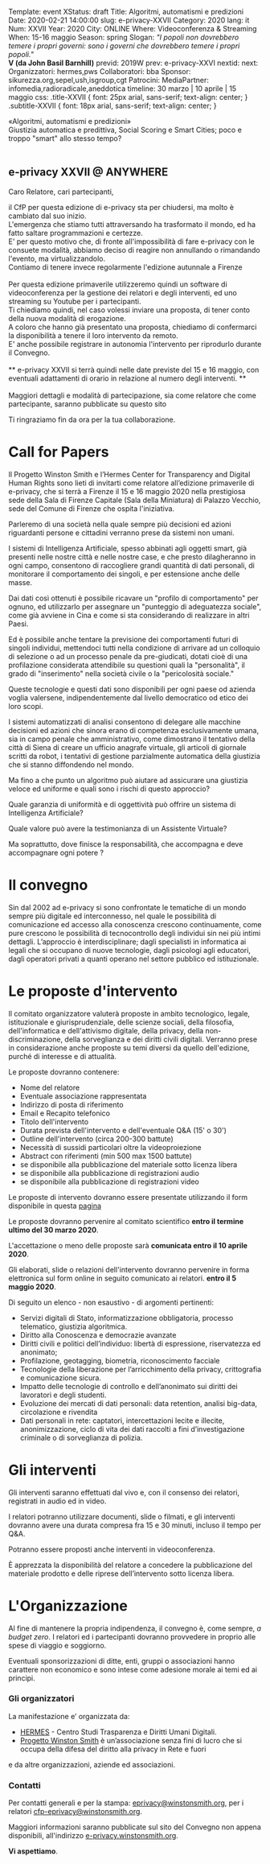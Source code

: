 Template: event
XStatus: draft
Title: Algoritmi, automatismi e predizioni
Date: 2020-02-21 14:00:00
slug: e-privacy-XXVII
Category: 2020
lang: it
Num: XXVII
Year: 2020
City: ONLINE
Where: Videoconferenza & Streaming
When: 15-16 maggio
Season: spring
Slogan: <i>"I popoli non dovrebbero temere i propri governi: sono i governi che dovrebbero temere i propri popoli."</i><br/><b>V (da John Basil Barnhill)</b>
previd: 2019W
prev: e-privacy-XXVI
nextid: 
next:
Organizzatori: hermes,pws
Collaboratori: bba
Sponsor: sikurezza.org,sepel,ush,isgroup,cgt
Patrocini:
MediaPartner: infomedia,radioradicale,aneddotica
timeline: 30 marzo | 10 aprile | 15 maggio
css: .title-XXVII { font: 25px arial, sans-serif; text-align: center; }   .subtitle-XXVII { font: 18px arial, sans-serif; text-align: center; }

<div class="title-XXVII">«Algoritmi, automatismi e predizioni»</div>
<div class="subtitle-XXVII">Giustizia automatica e predittiva, Social Scoring e Smart Cities; poco e troppo "smart" allo stesso tempo?</div>
<br/>

## e-privacy XXVII @ ANYWHERE


Caro Relatore, cari partecipanti,

il CfP per questa edizione di e-privacy sta per chiudersi, ma molto
 è cambiato dal suo inizio.
<br>
L'emergenza che stiamo tutti attraversando ha trasformato il mondo,
 ed ha fatto saltare programmazioni e certezze.
<br>
E' per questo motivo che, di fronte all'impossibilità di fare
 e-privacy con le consuete modalità, abbiamo deciso di 
 reagire non annullando o rimandando l'evento, ma virtualizzandolo.
<br>
Contiamo di tenere invece regolarmente l'edizione autunnale a Firenze
<br><br>
Per questa edizione primaverile utilizzeremo quindi un software di
 videoconferenza per la gestione dei relatori e degli interventi,
 ed uno streaming su Youtube per i partecipanti. 
<br>
Ti chiediamo quindi, nel caso volessi inviare una proposta, di
 tener conto della nuova modalità di erogazione.
<br>
A coloro che hanno già presentato una proposta, chiediamo di
 confermarci la disponibilità a tenere il loro intervento
 da remoto.
<br>
E' anche possibile registrare in autonomia l'intervento per
 riprodurlo durante il Convegno.
<br><br>
** e-privacy XXVII si terrà quindi nelle date previste del 15 e 16
 maggio, con eventuali adattamenti di orario in relazione al numero
 degli interventi. **
<br><br>
Maggiori dettagli e modalità di partecipazione, sia come relatore
 che come partecipante, saranno pubblicate su questo sito

Ti ringraziamo fin da ora per la tua collaborazione.

# Call for Papers

Il Progetto Winston Smith e l’Hermes Center for Transparency and
Digital Human Rights sono lieti di invitarti come relatore
all’edizione primaverile di e-privacy, che si terrà a Firenze il 15 e
16 maggio 2020 nella prestigiosa sede della Sala di Firenze Capitale
(Sala della Miniatura) di Palazzo Vecchio, sede del Comune di Firenze
che ospita l'iniziativa.

Parleremo di una società nella quale sempre più decisioni ed azioni
riguardanti persone e cittadini verranno prese da sistemi non umani.

I sistemi di Intelligenza Artificiale, spesso abbinati agli oggetti
smart, già presenti nelle nostre città e nelle nostre case, e che
presto dilagheranno in ogni campo, consentono di raccogliere grandi
quantità di dati personali, di monitorare il comportamento dei
singoli, e per estensione anche delle masse.

Dai dati così ottenuti è possibile ricavare un "profilo di
comportamento" per ognuno, ed utilizzarlo per assegnare un "punteggio
di adeguatezza sociale", come già avviene in Cina e come si sta
considerando di realizzare in altri Paesi.

Ed è possibile anche tentare la previsione dei comportamenti futuri di
singoli individui, mettendoci tutti nella condizione di arrivare ad un
colloquio di selezione o ad un processo penale da pre-giudicati,
dotati cioè di una profilazione considerata attendibile su questioni
quali la "personalità", il grado di "inserimento" nella società civile
o la "pericolosità sociale."

Queste tecnologie e questi dati sono disponibili per ogni paese od
azienda voglia valersene, indipendentemente dal livello democratico od
etico dei loro scopi.

I sistemi automatizzati di analisi consentono di delegare alle
macchine decisioni ed azioni che sinora erano di competenza
esclusivamente umana, sia in campo penale che amministrativo, come
dimostrano il tentativo della città di Siena di creare un ufficio
anagrafe virtuale, gli articoli di giornale scritti da robot, i
tentativi di gestione parzialmente automatica della giustizia che si
stanno diffondendo nel mondo.

Ma fino a che punto un algoritmo può aiutare ad assicurare una
giustizia veloce ed uniforme e quali sono i rischi di questo
approccio?

Quale garanzia di uniformità e di oggettività può offrire un sistema
di Intelligenza Artificiale?

Quale valore può avere la testimonianza di un Assistente Virtuale?

Ma soprattutto, dove finisce la responsabilità, che accompagna e deve
accompagnare ogni potere ?


# Il convegno

Sin dal 2002 ad e-privacy si sono confrontate le tematiche di un mondo
sempre più digitale ed interconnesso, nel quale le possibilità di
comunicazione ed accesso alla conoscenza crescono continuamente, come
pure crescono le possibilità di tecnocontrollo degli individui sin nei
più intimi dettagli.
L’approccio è interdisciplinare; dagli
specialisti in informatica ai legali che si occupano di nuove
tecnologie, dagli psicologi agli educatori, dagli operatori privati a
quanti operano nel settore pubblico ed istituzionale.


# Le proposte d'intervento

Il comitato organizzatore valuterà proposte in ambito tecnologico,
legale, istituzionale e giurisprudenziale, delle scienze sociali,
della filosofia, dell'informatica e dell'attivismo digitale, della
privacy, della non-discriminazione, della sorveglianza e dei
diritti civili digitali.
Verranno prese in considerazione anche proposte su temi diversi da
quello dell'edizione, purché di interesse e di attualità.

Le proposte dovranno contenere:

- Nome del relatore
- Eventuale associazione rappresentata
- Indirizzo di posta di riferimento
- Email e Recapito telefonico
- Titolo dell'intervento
- Durata prevista dell'intervento e dell'eventuale Q&A (15' o 30')
- Outline dell'intervento (circa 200-300 battute)
- Necessità di sussidi particolari oltre la videoproiezione
- Abstract con riferimenti (min 500 max 1500 battute)
- se disponibile alla pubblicazione del materiale sotto licenza libera
- se disponibile alla pubblicazione di registrazioni audio
- se disponibile alla pubblicazione di registrazioni video

Le proposte di intervento dovranno essere presentate utilizzando il
form disponibile in questa  [pagina](http://e-privacy.winstonsmith.org/e-privacy-XXVII-proposta.html)

Le proposte dovranno pervenire al comitato scientifico __entro il
termine ultimo del 30 marzo 2020__.

L'accettazione o meno delle proposte sarà **comunicata entro il 10 aprile 2020**.

Gli elaborati, slide o relazioni dell'intervento dovranno pervenire in
forma elettronica sul form online in seguito comunicato ai relatori.
**entro il 5 maggio 2020**.

Di seguito un elenco - non esaustivo - di argomenti pertinenti:

- Servizi digitali di Stato, informatizzazione obbligatoria, processo telematico, giustizia algoritmica.
- Diritto alla Conoscenza e democrazie avanzate
- Diritti civili e politici dell’individuo: libertà di espressione, riservatezza ed anonimato;
- Profilazione, geotagging, biometria, riconoscimento facciale
- Tecnologie della liberazione per l’arricchimento della privacy, crittografia e comunicazione sicura.
- Impatto delle tecnologie di controllo e dell’anonimato sui diritti dei lavoratori e degli studenti.
- Evoluzione dei mercati di dati personali: data retention, analisi big-data, circolazione e rivendita
- Dati personali in rete: captatori, intercettazioni lecite e illecite, anonimizzazione, ciclo di vita dei dati raccolti a fini d’investigazione criminale o di sorveglianza di polizia.

# Gli interventi

Gli interventi saranno effettuati dal vivo e, con il consenso dei
 relatori, registrati in audio ed in video.

I relatori potranno utilizzare documenti, slide o filmati, e gli interventi
dovranno avere una durata compresa fra 15 e 30 minuti, incluso il tempo per
Q&A.

Potranno essere proposti anche interventi in videoconferenza.

È apprezzata la disponibilità del relatore a concedere la pubblicazione del
materiale prodotto e delle riprese dell’intervento sotto licenza libera.

# L'Organizzazione

Al fine di mantenere la propria indipendenza, il convegno è, come
sempre, _a budget zero_.  I relatori ed i partecipanti dovranno
provvedere in proprio alle spese di viaggio e soggiorno.

Eventuali sponsorizzazioni di ditte, enti, gruppi o associazioni hanno
carattere non economico e sono intese come adesione morale ai temi ed
ai principi.

<!--
### Sede di e-privacy 2020 spring edition

La sede di e-privacy 2020 spring edition sarà la
 [Sala conferenze "Luigi Ciminiera"](https://www.polito.it/ateneo/sedi/index.php?bl_id=TO_CIT11&fl_id=XP05&rm_id=021&lang=it)
 - Sede Centrale - Cittadella Politecnica.

![La foto ]( http://web.jus.unipi.it/wp-content/uploads/2014/04/polo_piagge.jpg)
-->

### Gli organizzatori

La manifestazione e’ organizzata da:

 - [HERMES](http://logioshermes.org/) \- Centro Studi Trasparenza e Diritti Umani Digitali.
 - [Progetto Winston Smith](http://pws.winstonsmith.org/) è un’associazione senza fini di lucro che si occupa della difesa del diritto alla privacy in Rete e fuori

e da altre organizzazioni, aziende ed associazioni.


### Contatti

Per contatti generali e per la
stampa: [eprivacy@winstonsmith.org](mailto:eprivacy@winstonsmith.org),
per i relatori
[cfp-eprivacy@winstonsmith.org](mailto:cfp-eprivacy@winstonsmith.org).

Maggiori informazioni saranno pubblicate sul sito del Convegno non appena
disponibili, all'indirizzo [e-privacy.winstonsmith.org](http://e-privacy.winstonsmith.org).

**Vi aspettiamo**.
